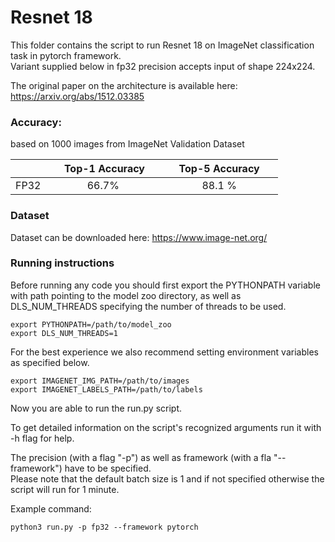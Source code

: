 # Resnet 18


This folder contains the script to run Resnet 18 on ImageNet classification task in pytorch framework.\
Variant supplied below in fp32 precision accepts input of shape 224x224.

The original paper on the architecture is available here: https://arxiv.org/abs/1512.03385


### Accuracy:

based on 1000 images from ImageNet Validation Dataset

|   | &nbsp;&nbsp;&nbsp;&nbsp; Top-1 Accuracy&nbsp;&nbsp;&nbsp;&nbsp;  |&nbsp;&nbsp;&nbsp;&nbsp; Top-5 Accuracy &nbsp;&nbsp;&nbsp;&nbsp; |
|:---:|:---:|:---:|
| FP32  | 66.7%  | 88.1 %  |



### Dataset

Dataset can be downloaded here: https://www.image-net.org/


### Running instructions

Before running any code you should first export the PYTHONPATH variable with path pointing to the model zoo directory,
as well as DLS_NUM_THREADS specifying the number of threads to be used.

```
export PYTHONPATH=/path/to/model_zoo
export DLS_NUM_THREADS=1
```

For the best experience we also recommend setting environment variables as specified below.

```
export IMAGENET_IMG_PATH=/path/to/images
export IMAGENET_LABELS_PATH=/path/to/labels
```

Now you are able to run the run.py script. 

To get detailed information on the script's recognized arguments run it with -h flag for help.

The precision (with a flag "-p") as well as framework (with a fla "--framework") have to be specified.\
Please note that the default batch size is 1 and if not specified otherwise the script will run for 1 minute.


Example command: 

```
python3 run.py -p fp32 --framework pytorch
```
